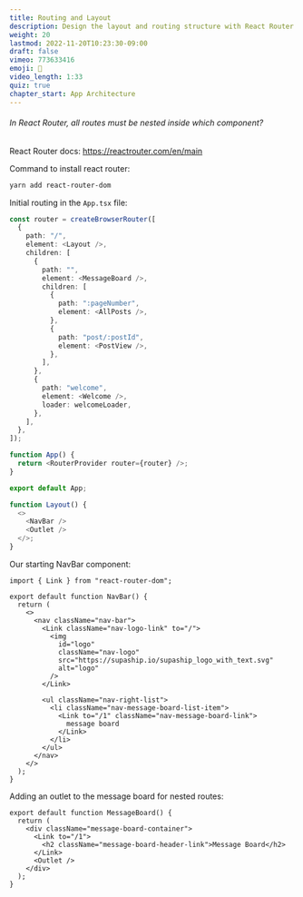 ```yaml
---
title: Routing and Layout
description: Design the layout and routing structure with React Router
weight: 20
lastmod: 2022-11-20T10:23:30-09:00
draft: false
vimeo: 773633416
emoji: 🚆
video_length: 1:33
quiz: true
chapter_start: App Architecture
---
```


<quiz-modal options="Routes:App:RouteManifest:RouteProvider" answer="RouteProvider" prize="6">
  <h6>In React Router, all routes must be nested inside which component?</h6>
</quiz-modal>

React Router docs: https://reactrouter.com/en/main

Command to install react router:

```bash
yarn add react-router-dom
```

Initial routing in the `App.tsx` file:

```ts
const router = createBrowserRouter([
  {
    path: "/",
    element: <Layout />,
    children: [
      {
        path: "",
        element: <MessageBoard />,
        children: [
          {
            path: ":pageNumber",
            element: <AllPosts />,
          },
          {
            path: "post/:postId",
            element: <PostView />,
          },
        ],
      },
      {
        path: "welcome",
        element: <Welcome />,
        loader: welcomeLoader,
      },
    ],
  },
]);

function App() {
  return <RouterProvider router={router} />;
}

export default App;

function Layout() {
  <>
    <NavBar />
    <Outlet />
  </>;
}
```

Our starting NavBar component:

```tsx
import { Link } from "react-router-dom";

export default function NavBar() {
  return (
    <>
      <nav className="nav-bar">
        <Link className="nav-logo-link" to="/">
          <img
            id="logo"
            className="nav-logo"
            src="https://supaship.io/supaship_logo_with_text.svg"
            alt="logo"
          />
        </Link>

        <ul className="nav-right-list">
          <li className="nav-message-board-list-item">
            <Link to="/1" className="nav-message-board-link">
              message board
            </Link>
          </li>
        </ul>
      </nav>
    </>
  );
}
```

Adding an outlet to the message board for nested routes:

```tsx
export default function MessageBoard() {
  return (
    <div className="message-board-container">
      <Link to="/1">
        <h2 className="message-board-header-link">Message Board</h2>
      </Link>
      <Outlet />
    </div>
  );
}
```
